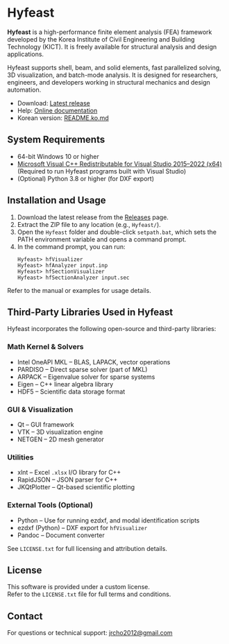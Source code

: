 # Hyfeast

**Hyfeast** is a high-performance finite element analysis (FEA) framework developed by the Korea Institute of Civil Engineering and Building Technology (KICT).  It is freely available for structural analysis and design applications. 

Hyfeast supports shell, beam, and solid elements, fast parallelized solving, 3D visualization, and batch-mode analysis. It is designed for researchers, engineers, and developers working in structural mechanics and design automation.

- Download: [Latest release](https://github.com/jrcho/Hyfeast/releases/latest)  
- Help: [Online documentation](https://jrcho.github.io/Hyfeast/index.html)  
- Korean version: [README.ko.md](./README.ko.md)

## System Requirements

- 64-bit Windows 10 or higher
- [Microsoft Visual C++ Redistributable for Visual Studio 2015–2022 (x64)](https://learn.microsoft.com/en-us/cpp/windows/latest-supported-vc-redist)  
  (Required to run Hyfeast programs built with Visual Studio)
- (Optional) Python 3.8 or higher (for DXF export)

## Installation and Usage

1. Download the latest release from the [Releases](https://github.com/jrcho/Hyfeast/releases/latest) page.
2. Extract the ZIP file to any location (e.g., `Hyfeast/`).
3. Open the `Hyfeast` folder and double-click `setpath.bat`, which sets the PATH environment variable and opens a command prompt.
4. In the command prompt, you can run:
   ```
   Hyfeast> hfVisualizer
   Hyfeast> hfAnalyzer input.inp
   Hyfeast> hfSectionVisualizer
   Hyfeast> hfSectionAnalyzer input.sec
   ```

Refer to the manual or examples for usage details.

## Third-Party Libraries Used in Hyfeast

Hyfeast incorporates the following open-source and third-party libraries:

### Math Kernel & Solvers

- Intel OneAPI MKL – BLAS, LAPACK, vector operations  
- PARDISO – Direct sparse solver (part of MKL)  
- ARPACK – Eigenvalue solver for sparse systems  
- Eigen – C++ linear algebra library  
- HDF5 – Scientific data storage format

### GUI & Visualization

- Qt – GUI framework  
- VTK – 3D visualization engine  
- NETGEN – 2D mesh generator

### Utilities

- xlnt – Excel `.xlsx` I/O library for C++  
- RapidJSON – JSON parser for C++  
- JKQtPlotter – Qt-based scientific plotting

### External Tools (Optional)

- Python – Use for running ezdxf, and modal identification scripts
- ezdxf (Python) – DXF export for `hfVisualizer`
- Pandoc – Document converter  



See `LICENSE.txt` for full licensing and attribution details.


## License

This software is provided under a custom license.  
Refer to the `LICENSE.txt` file for full terms and conditions.



## Contact

For questions or technical support: jrcho2012@gmail.com
